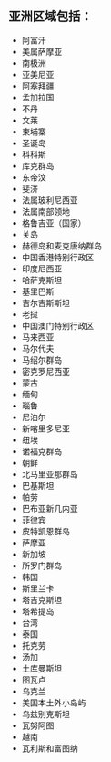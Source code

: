 ## 亚洲区域包括：

* 阿富汗
* 美属萨摩亚
* 南极洲
* 亚美尼亚
* 阿塞拜疆
* 孟加拉国
* 不丹
* 文莱
* 柬埔寨
* 圣诞岛
* 科科斯
* 库克群岛
* 东帝汶
* 斐济
* 法属玻利尼西亚
* 法属南部领地
* 格鲁吉亚（国家）
* 关岛
* 赫德岛和麦克唐纳群岛
* 中国香港特别行政区
* 印度尼西亚
* 哈萨克斯坦
* 基里巴斯
* 吉尔吉斯斯坦
* 老挝
* 中国澳门特别行政区
* 马来西亚
* 马尔代夫
* 马绍尔群岛
* 密克罗尼西亚
* 蒙古
* 缅甸
* 瑙鲁
* 尼泊尔
* 新喀里多尼亚
* 纽埃
* 诺福克群岛
* 朝鲜
* 北马里亚那群岛
* 巴基斯坦
* 帕劳
* 巴布亚新几内亚
* 菲律宾
* 皮特凯恩群岛
* 萨摩亚
* 新加坡
* 所罗门群岛
* 韩国
* 斯里兰卡
* 塔吉克斯坦
* 塔希提岛
* 台湾
* 泰国
* 托克劳
* 汤加
* 土库曼斯坦
* 图瓦卢
* 乌克兰
* 美国本土外小岛屿
* 乌兹别克斯坦
* 瓦努阿图
* 越南
* 瓦利斯和富图纳
